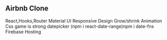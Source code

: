 ## Airbnb Clone

React,Hooks,Router
Material UI
Responsive Design
Grow/shrink Animation
Css game is strong
datepicker (npm i react-date-range)npm i date-fns
Firebase Hosting